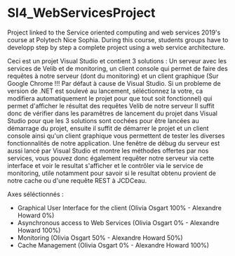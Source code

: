 # SI4_WebServicesProject
Project linked to the Service oriented computing and web services 2019's course at Polytech Nice Sophia. During this course, students groups have to developp step by step a complete project using a web service architecture.

Ceci est un projet Visual Studio et contient 3 solutions : Un serveur avec les services de Velib et de monitoring, un client console qui permet de faire des requêtes à notre serveur (dont du monitoring) et un client graphique (Sur Google Chrome !!! Par défaut à cause de Visual Studio. Si un probleme de version de .NET est soulevé au lancement, séléctionnez la votre, ca modifiera automatiquement le projet pour que tout soit fonctionnel) qui permet d'afficher le résultat des requêtes Velib de notre serveur
Il suffit donc de vérifier dans les paramêtres de lancement du projet dans Visual Studio pour que les 3 solutions sont cochées pour être lancées au démarrage du projet, ensuite il suffit de démarrer le projet et un client console ainsi qu'un client graphique vous permettent de tester les diverses fonctionnalités de notre application. Une fenêtre de débug du serveur est aussi lancé par Visual Studio et montre les méthodes offertes par nos services, vous pouvez donc également requêter notre serveur via cette interface et voir le resultat s'afficher et le contrôler via le service de monitoring, utile notamment pour savoir si le resultat obtenu provient de notre cache ou d'une requête REST à JCDCeau.

Axes séléctionnés :
 - Graphical User Interface for the client (Olivia Osgart 100% - Alexandre Howard 0%)
 - Asynchronous access to Web Services (Olivia Osgart 0% - Alexandre Howard 100%)
 - Monitoring (Olivia Osgart 50% - Alexandre Howard 50%)
 - Cache Management (Olivia Osgart 0% - Alexandre Howard 100%)
 